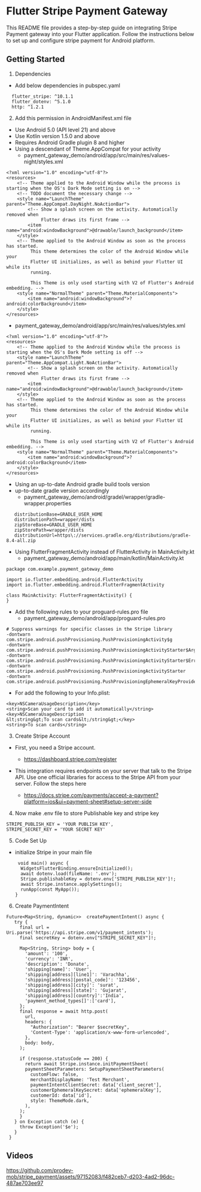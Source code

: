 # Flutter Stripe Payment Gateway

This README file provides a step-by-step guide on integrating Stripe Payment gateway into your Flutter application. Follow the instructions below to set up and configure stripe payment for Android platform.

## Getting Started

1. Dependencies
- Add below dependencies in pubspec.yaml

```
  flutter_stripe: ^10.1.1
  flutter_dotenv: ^5.1.0
  http: ^1.2.1
```
2. Add this permission in AndroidManifest.xml file
  - Use Android 5.0 (API level 21) and above
  - Use Kotlin version 1.5.0 and above
  - Requires Android Gradle plugin 8 and higher
  - Using a descendant of Theme.AppCompat for your activity
    - payment_gateway_demo/android/app/src/main/res/values-night/styles.xml
```
<?xml version="1.0" encoding="utf-8"?>
<resources>
    <!-- Theme applied to the Android Window while the process is starting when the OS's Dark Mode setting is on -->
    <!-- TODO document the necessary change -->
    <style name="LaunchTheme" parent="Theme.AppCompat.DayNight.NoActionBar">
        <!-- Show a splash screen on the activity. Automatically removed when
             Flutter draws its first frame -->
        <item name="android:windowBackground">@drawable/launch_background</item>
    </style>
    <!-- Theme applied to the Android Window as soon as the process has started.
         This theme determines the color of the Android Window while your
         Flutter UI initializes, as well as behind your Flutter UI while its
         running.
         
         This Theme is only used starting with V2 of Flutter's Android embedding. -->
    <style name="NormalTheme" parent="Theme.MaterialComponents">
        <item name="android:windowBackground">?android:colorBackground</item>
    </style>
</resources>
```
  - payment_gateway_demo/android/app/src/main/res/values/styles.xml
```
<?xml version="1.0" encoding="utf-8"?>
<resources>
    <!-- Theme applied to the Android Window while the process is starting when the OS's Dark Mode setting is off -->
    <style name="LaunchTheme" parent="Theme.AppCompat.Light.NoActionBar">
        <!-- Show a splash screen on the activity. Automatically removed when
             Flutter draws its first frame -->
        <item name="android:windowBackground">@drawable/launch_background</item>
    </style>
    <!-- Theme applied to the Android Window as soon as the process has started.
         This theme determines the color of the Android Window while your
         Flutter UI initializes, as well as behind your Flutter UI while its
         running.

         This Theme is only used starting with V2 of Flutter's Android embedding. -->
    <style name="NormalTheme" parent="Theme.MaterialComponents">
        <item name="android:windowBackground">?android:colorBackground</item>
    </style>
</resources>
```
 - Using an up-to-date Android gradle build tools version
 -  up-to-date gradle version accordingly
    - payment_gateway_demo/android/gradel/wrapper/gradle-wrapper.properties
```
   distributionBase=GRADLE_USER_HOME
   distributionPath=wrapper/dists
   zipStoreBase=GRADLE_USER_HOME
   zipStorePath=wrapper/dists
   distributionUrl=https\://services.gradle.org/distributions/gradle-8.4-all.zip
```
- Using FlutterFragmentActivity instead of FlutterActivity in MainActivity.kt
  - payment_gateway_demo/android/app/main/kotlin/MainActivity.kt
```
package com.example.payment_gateway_demo

import io.flutter.embedding.android.FlutterActivity
import io.flutter.embedding.android.FlutterFragmentActivity

class MainActivity: FlutterFragmentActivity() {
}
```
- Add the following rules to your proguard-rules.pro file
  -  payment_gateway_demo/android/app/proguard-rules.pro
```
# Suppress warnings for specific classes in the Stripe library
-dontwarn com.stripe.android.pushProvisioning.PushProvisioningActivity$g
-dontwarn com.stripe.android.pushProvisioning.PushProvisioningActivityStarter$Args
-dontwarn com.stripe.android.pushProvisioning.PushProvisioningActivityStarter$Error
-dontwarn com.stripe.android.pushProvisioning.PushProvisioningActivityStarter
-dontwarn com.stripe.android.pushProvisioning.PushProvisioningEphemeralKeyProvider
```
- For  add the following to your Info.plist:
```
<key>NSCameraUsageDescription</key>
<string>Scan your card to add it automatically</string>
<key>NSCameraUsageDescription
&lt;string&gt;To scan cards&lt;/string&gt;</key>
<string>To scan cards</string>
```

3. Create Stripe Account
- First, you need a Stripe account.
   - https://dashboard.stripe.com/register

- This integration requires endpoints on your server that talk to the Stripe API. Use one official libraries for access to the Stripe API from your server.
   Follow the steps here
  - https://docs.stripe.com/payments/accept-a-payment?platform=ios&ui=payment-sheet#setup-server-side
 
4. Now make .env file to store Publishable key and stripe key
```
STRIPE_PUBLISH_KEY = 'YOUR PUBLISH KEY',
STRIPE_SECRET_KEY = 'YOUR SECRET KEY'
```

5. Code Set Up
- initialize Stripe in your main file
  ```
   void main() async {
    WidgetsFlutterBinding.ensureInitialized();
    await dotenv.load(fileName: '.env');
    Stripe.publishableKey = dotenv.env['STRIPE_PUBLISH_KEY']!;
    await Stripe.instance.applySettings();
    runApp(const MyApp());
  }
  ```
6. Create PaymentIntent
 ```
 Future<Map<String, dynamic>>  createPaymentIntent() async {
    try {
      final url = Uri.parse('https://api.stripe.com/v1/payment_intents');
      final secretKey = dotenv.env["STRIPE_SECRET_KEY"]!;

      Map<String, String> body = {
        'amount': '100',
        'currency': 'INR',
        'description': 'Donate',
        'shipping[name]': 'User',
        'shipping[address][line1]': 'Varachha',
        'shipping[address][postal_code]': '123456',
        'shipping[address][city]': 'surat',
        'shipping[address][state]': 'Gujarat',
        'shipping[address][country]':'India',
        'payment_method_types[]':['card'],
      };
      final response = await http.post(
        url,
        headers: {
          "Authorization": "Bearer $secretKey",
          'Content-Type': 'application/x-www-form-urlencoded',
        },
        body: body,
      );

      if (response.statusCode == 200) {
        return await Stripe.instance.initPaymentSheet(
        paymentSheetParameters: SetupPaymentSheetParameters(
          customFlow: false,
          merchantDisplayName: 'Test Merchant',
          paymentIntentClientSecret: data['client_secret'],
          customerEphemeralKeySecret: data['ephemeralKey'],
          customerId: data['id'],
          style: ThemeMode.dark,
        ),
      );
      }
    } on Exception catch (e) {
      throw Exception('$e');
    }
  }
 ```


## Videos

https://github.com/prodev-mob/stripe_payment/assets/97152083/f482ceb7-d203-4ad2-96dc-487ae703ee97

